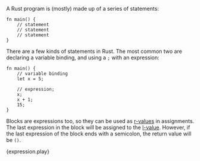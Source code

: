 A Rust program is (mostly) made up of a series of statements:


```
fn main() {
    // statement
    // statement
    // statement
}
```

There are a few kinds of statements in Rust. The most common two are declaring
a variable binding, and using a `;` with an expression:

```
fn main() {
    // variable binding
    let x = 5;

    // expression;
    x;
    x + 1;
    15;
}
```

Blocks are expressions too, so they can be used as [r-values][rvalue] in
assignments. The last expression in the block will be assigned to the
[l-value][lvalue]. However, if the last expression of the block ends with a
semicolon, the return value will be `()`.

{expression.play}

[rvalue]: https://en.wikipedia.org/wiki/Value_%28computer_science%29#lrvalue
[lvalue]: https://en.wikipedia.org/wiki/Value_%28computer_science%29#lrvalue
